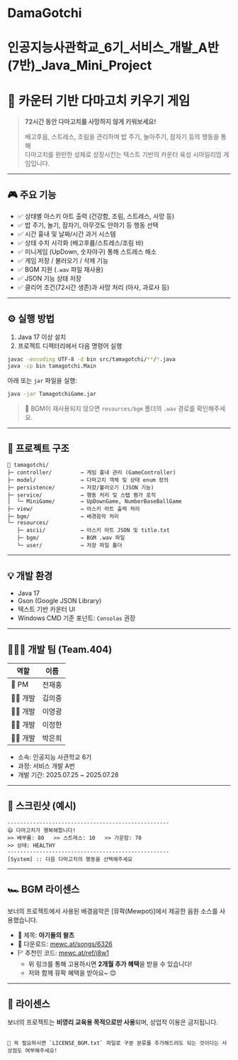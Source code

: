 # DamaGotchi
# 인공지능사관학교_6기_서비스_개발_A반(7반)_Java_Mini_Project

# 🐣 카운터 기반 다마고치 키우기 게임

> **72시간 동안 다마고치를 사망하지 않게 키워보세요!**  
> 
> 배고후음, 스트레스, 조림을 관리하며 밥 주기, 놀아주기, 잠자기 등의 행동을 통해  
> 다마고치를 완만한 성체로 성장시킨는 텍스트 기반의 카운터 육성 시마일리엄 게임입니다.

---

## 🎮 주요 기능

- ✅ 상태별 아스키 아트 출력 (건강함, 조림, 스트레스, 사망 등)
- ✅ 밥 주기, 놀기, 잠자기, 아무것도 안하기 등 행동 선택
- ✅ 시간 흉내 및 날짜/시간 과거 시스템
- ✅ 상태 수치 시각화 (배고후륨/스트레스/조림 바)
- ✅ 미니게임 (UpDown, 숫자야구) 통해 스트레스 해소
- ✅ 게임 저장 / 불러오기 / 삭제 기능
- ✅ BGM 지원 (`.wav` 파일 재사용)
- ✅ JSON 기능 상태 저장
- ✅ 클리어 조건(72시간 생존)과 사망 처리 (아사, 과로사 등)

---

## ⚙️ 실행 방법

1. Java 17 이상 설치
2. 프로젝트 디렉터리에서 다음 명령어 실행

```bash
javac -encoding UTF-8 -d bin src/tamagotchi/**/*.java
java -cp bin tamagotchi.Main
```

아래 또는 `jar` 파일을 실행:

```bash
java -jar TamagotchiGame.jar
```

> 🎵 BGM이 재사용되지 않으면 `resources/bgm` 폴더의 `.wav` 경로를 확인해주세요.

---

## 🧱 프로젝트 구조

```
📆 tamagotchi/
├─ controller/         → 게임 흉내 관리 (GameController)
├─ model/              → 다마고치 객체 및 상태 enum 정의
├─ persistence/        → 저장/불러오기 (JSON 기능)
├─ service/            → 행동 처리 및 스탭 평가 로직
│  └─ MiniGame/        → UpDownGame, NumberBaseBallGame
├─ view/               → 아스키 아트 출력 처리
├─ bgm/                → 배경음악 처리
└─ resources/
   ├─ ascii/           → 아스키 아트 JSON 및 title.txt
   ├─ bgm/             → BGM .wav 파일
   └─ user/            → 저장 파일 폴더
```

---

## 💡 개발 환경

- Java 17
- Gson (Google JSON Library)
- 텍스트 기반 카운터 UI
- Windows CMD 기준 포넌트: `Consolas` 권장

---

## 👨‍👩‍👧 개발 팀 (Team.404)

| 역할 | 이름 |
|--------|------|
| 👑 PM | 전재홍 |
| 👨‍💻 개발 | 김의중 |
| 👨‍💻 개발 | 이영광 |
| 👨‍💻 개발 | 이정한 |
| 👩‍💻 개발 | 박은희 |

- 소속: 인공지능 사관학교 6기
- 과정: 서비스 개발 A번
- 개발 기간: 2025.07.25 ~ 2025.07.28

---

## 📆 스크린샷 (예시)

```
---------------------------------------------------
😃 다마고치가 행복해합니다!
>> 배부륨: 80   >> 스트레스: 10   >> 가운함: 70
>> 상태: HEALTHY
---------------------------------------------------
[System] :: 다음 다마고치의 행동을 선택해주세요
```

---

## 🏎️ BGM 라이센스

보너의 프로젝트에서 사용된 배경음악은 [뮤팍(Mewpot)]에서 제공한 음원 소스를 사용했습니다.

- 🎼 제목: **아기들의 왈츠**
- 🔗 다운로드: [mewc.at/songs/6326](https://mewc.at/songs/6326)
- 🏱 추천인 코드: [mewc.at/ref/i8w1](https://mewc.at/ref/i8w1)
  - 위 링크를 통해 고용하시면 **2개월 추가 혜택**을 받을 수 있습니다!
  - 저와 함께 뮤팍 혜택을 받아요~ 😊

---

## 📜 라이센스

보너의 프로젝트는 **비영리 교육용 목적으로만 사용**되며, 상업적 이용은 금지됩니다.
```

📄 꼭 필요하시면 `LICENSE_BGM.txt` 파일로 구분 분류를 추가해드려도 되는 것이다는 사상점도 여부해주세요!

